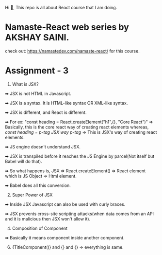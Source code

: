 Hi 👋,
This repo is all about React course that I am doing.

# Namaste-React web series by AKSHAY SAINI.
check out: https://namastedev.com/namaste-react/ for this course.


# Assignment - 3
1. What is JSX?

➡ JSX is not HTML in Javascript.

➡ JSX is a syntax. It is HTML-like syntax OR XML-like syntax.

➡ JSX is different, and React is different.

➡ For ex: "const heading = React.createElement("h1",{}, "Core React")" => 
    Basically, this is the core react way of creating react elements whereas, *const heading = p-tag JSX way p-tag* => This is JSX's way of creating react elements.

➡ JS engine doesn't understand JSX.

➡ JSX is transpiled before it reaches the JS Engine by parcel(Not itself but Babel will do that).

➡ So what happens is, JSX => React.createElement() => React element which is JS Object => Html element.

➡ Babel does all this conversion.

2. Super Power of JSX

➡ Inside JSX Javascript can also be used with curly braces.

➡ JSX prevents cross-site scripting attacks(when data comes from an API and it is malicious then JSX won't allow it).

4. Composition of Component

➡ Basically it means component inside another component.

6. {TitleComponent()} and {<TitleComponent/>} and {<TitleComponent><TitleComponent/>} => everything is same.

